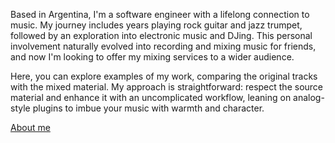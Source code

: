 Based in Argentina, I'm a software engineer with a lifelong connection to music. My journey includes years playing rock guitar and jazz trumpet, followed by an exploration into electronic music and DJing. This personal involvement naturally evolved into recording and mixing music for friends, and now I'm looking to offer my mixing services to a wider audience.

Here, you can explore examples of my work, comparing the original tracks with the mixed material. My approach is straightforward: respect the source material and enhance it with an uncomplicated workflow, leaning on analog-style plugins to imbue your music with warmth and character.

[About me](./about)